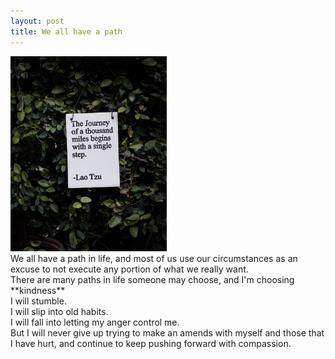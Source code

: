 ```yaml
---
layout: post
title: We all have a path
---
```

<img src="https://github.com/aaqibpanjwani/aaqibpanjwani.github.io/blob/master/images/Journey_LAO_TZU.jpg?raw=true" alt="journey" width="250"/>
<br>We all have a path in life, and most of us use our circumstances as an excuse to not execute any portion of what we really want. 
<br>There are many paths in life someone may choose, and I'm choosing **kindness**<br>
I will stumble.<br> I will slip into old habits.<br> I will fall into letting my anger control me.<br> 
But I will never give up trying to make an amends with myself and those that I have hurt, and continue to keep pushing forward with compassion.
